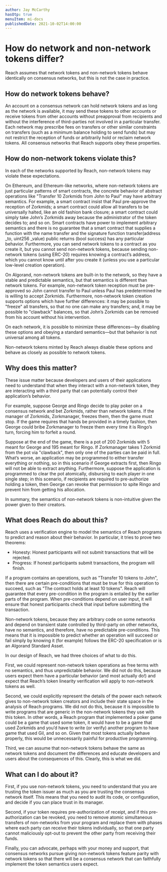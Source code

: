 ```yaml
---
author: Jay McCarthy
hasOtp: true
menuItem: mi-docs
publishedDate: 2021-10-02T14:00:00
---
```


# How do network and non-network tokens differ?

Reach assumes that network tokens and non-network tokens behave identically on consensus networks, but this is not the case in practice.

## How do network tokens behave?

An account on a consensus network can hold network tokens and as long as the network is available, it may send these tokens to other accounts or receive tokens from other accounts without preapproval from recipients and without the interference of third-parties not involved in a particular transfer. Each network may prescribe fees on transfers or other similar constraints on transfers (such as a minimum balance holding to send funds) but may not restrict the reception of funds or arbitrarily hold or reclaim network tokens. All consensus networks that Reach supports obey these properties.

## How do non-network tokens violate this?

In each of the networks supported by Reach, non-network tokens may violate these expectations.

On Ethereum, and Ethereum-like networks, where non-network tokens are just particular patterns of smart contracts, the concrete behavior of abstract operations like "Transfer 10 Zorkmids from John to Paul" may have arbitrary semantics. For example, a smart contract insist that Paul pre-approve the reception of Zorkmids; a smart contract could allow all transfers to be universally halted, like an old fashion bank closure; a smart contract could simply take John’s Zorkmids away because the administrator of the token decides to; and so on. Smart contracts have power to implement arbitrary semantics and there is no guarantee that a smart contract that supplies a function with the name transfer and the signature function transfer(address _to, uint256 _value) public returns (bool success) has any particular behavior. Furthermore, you can send network tokens to a contract as you create it, but you cannot send non-network tokens, because sending non-network tokens (using ERC-20) requires knowing a contract’s address, which you cannot know until after you create it (unless you use a particular low-level creation operation).

On Algorand, non-network tokens are built-in to the network, so they have a stable and predictable semantics, but that semantics is different than network tokens. For example, non-network token reception must be pre-approved so John cannot transfer to Paul unless Paul has predetermined he is willing to accept Zorkmids. Furthermore, non-network token creation supports options which have further differences: it may be possible to "freeze" all transfers, so that no one can make any transfers; and, it may be possible to "clawback" balances, so that John’s Zorkmids can be removed from his account without his intervention.

On each network, it is possible to minimize these differences—by disabling these options and obeying a standard semantics—but that behavior is not universal among all tokens.

Non-network tokens minted by Reach always disable these options and behave as closely as possible to network tokens.

## Why does this matter?

These issue matter because developers and users of their applications need to understand that when they interact with a non-network token, they are interacting with a third party that can potentially control their application’s behavior.

For example, suppose George and Ringo decide to play poker on a consensus network and bet Zorkmids, rather than network tokens. If the manager of Zorkmids, Zorkmanager, freezes them, then the game must stop. If the game requires that hands be provided in a timely fashion, then George could bribe Zorkmanager to freeze them every time it is Ringo’s turn, forcing him to forfeit a round.

Suppose at the end of the game, there is a pot of 200 Zorkmids with 5 meant for George and 195 meant for Ringo. If Zorkmanager takes 1 Zorkmid from the pot via "clawback", then only one of the parties can be paid in full. What’s worse, an application may be programmed to either transfer everything or nothing, so in this scenario if George extracts first, then Ringo will not be able to extract anything. Furthermore, suppose the application is programmed to clear the pot atomically, disbursing to each player in one single step; in this scenario, if recipients are required to pre-authorize holding a token, then George can revoke that permission to spite Ringo and prevent him from getting his allocation.

In summary, the semantics of non-network tokens is non-intuitive given the power given to their creators.

## What does Reach do about this?
Reach uses a verification engine to model the semantics of Reach programs to predict and reason about their behavior. In particular, it tries to prove two theorems:

* Honesty: Honest participants will not submit transactions that will be rejected.
* Progress: If honest participants submit transactions, the program will finish.

If a program contains an operations, such as "Transfer 10 tokens to John", then there are certain pre-conditions that must be true for this operation to succeed, such as "The contract holds at least 10 tokens". Reach will guarantee that every pre-condition in the program is entailed by the earlier parts of the program. When pre-conditions depend on user input, it will ensure that honest participants check that input before submitting the transaction.

Non-network tokens, because they are arbitrary code on some networks and depend on transient state controlled by third-party on other networks, have no semantics, and therefore, have no predictable pre-conditions. This means that it is impossible to predict whether an operation will succeed or fail simply by knowing it (for example) follows the ERC-20 specification or is an Algorand Standard Asset.

In our design of Reach, we had three choices of what to do this.

First, we could represent non-network token operations as free terms with no semantics, and thus unpredictable behavior. We did not do this, because users expect them have a particular behavior (and most actually do!) and expect that Reach’s token linearity verification will apply to non-network tokens as well.

Second, we could explicitly represent the details of the power each network gives to non-network token creators and include their state space in the analysis of Reach programs. We did not do this, because it is impossible to write programs that are generic in the non-network tokens they use with this token. In other words, a Reach program that implemented a poker game could be a game that used some token, it would have to be a game that used Zorkmids and you’d have to write (or verify) another program to have game that used Gil, and so on. Given that most tokens actually behave properly, this would be unnecessarily painful for productive programming.

Third, we can assume that non-network tokens behave the same as network tokens and document the differences and educate developers and users about the consequences of this. Clearly, this is what we did.

## What can I do about it?
First, if you use non-network tokens, you need to understand that you are trusting the token issuer as much as you are trusting the consensus network itself. This means that you need to audit its code, or configuration, and decide if you can place trust in its manager.

Second, if your token requires pre-authorization of receipt, and if this pre-authorization can be revoked, you need to remove atomic simultaneous transfers of non-networks from your program and replace them with phases where each party can receive their tokens individually, so that one party cannot maliciously opt-out to prevent the other party from receiving their funds.

Finally, you can advocate, perhaps with your money and support, that consensus networks pursue giving non-network tokens feature parity with network tokens so that there will be a consensus network that can faithfully implement the token semantics users expect.